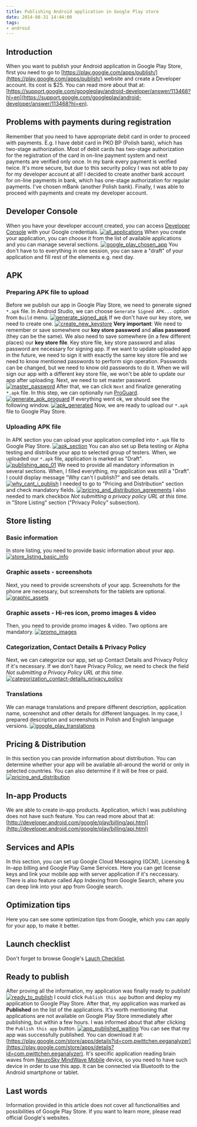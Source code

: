 ```yaml
---
title: Publishing Android application in Google Play store
date: 2014-08-31 14:44:00
tags:
- android
---
```


Introduction
------------

When you want to publish your Android application in Google Play Store, first you need to go to [https://play.google.com/apps/publish/](https://play.google.com/apps/publish/) website and create a Developer account. Its cost is $25. You can read more about that at: [https://support.google.com/googleplay/android-developer/answer/113468?hl=en](https://support.google.com/googleplay/android-developer/answer/113468?hl=en).

Problems with payments during registration
------------------------------------------

Remember that you need to have appropriate debit card in order to proceed with payments. E.g. I have debit card in PKO BP (Polish bank), which has two-stage authorization. Most of debit cards has two-stage authorization for the registration of the card in on-line payment system and next payments are verified only once. In my bank every payment is verified twice. It's more secure, but due to this security policy I was not able to pay for my developer account at all! I decided to create another bank account for on-line payments in bank, which has one-stage authorization for regular payments. I've chosen mBank (another Polish bank). Finally, I was able to proceed with payments and create my developer account.

Developer Console
-----------------

When you have your developer account created, you can access [Developer Console](https://play.google.com/apps/publish/) with your Google credentials. [![all_applications](/posts/2014/publishing-android-app-in-google-play/all_applications.png)](/posts/2014/publishing-android-app-in-google-play/all_applications.png) When you create your application, you can choose it from the list of available applications and you can manage several sections. [![google_play_chosen_app](/posts/2014/publishing-android-app-in-google-play/google_play_chosen_app.png)](/posts/2014/publishing-android-app-in-google-play/google_play_chosen_app.png) You don't have to to everything in one session, you can save a "draft" of your application and fill rest of the elements e.g. next day.

APK
---

### Preparing APK file to upload

Before we publish our app in Google Play Store, we need to generate signed `*.apk` file. In Android Studio, we can choose `Generate Signed APK...` option from `Build` menu. [![generate_signed_apk](/posts/2014/publishing-android-app-in-google-play/generate_signed_apk.png)](/posts/2014/publishing-android-app-in-google-play/generate_signed_apk.png) If we don't have our key store, we need to create one. [![create_new_keystore](/posts/2014/publishing-android-app-in-google-play/create_new_keystore.png)](/posts/2014/publishing-android-app-in-google-play/create_new_keystore.png) **Very important**: We need to remember or save somewhere our **key store password** and **alias password** (they can be the same). We also need to save somewhere (in a few different places) our **key store file**. Key store file, key store password and alias password are necessary for signing app. If we want to update uploaded app in the future, we need to sign it with exactly the same key store file and we need to know mentioned passwords to perform sign operation. Passwords can be changed, but we need to know old passwords to do it. When we will sign our app with a different key store file, we won't be able to update our app after uploading. Next, we need to set master password. [![master_password](/posts/2014/publishing-android-app-in-google-play/master_password.png)](/posts/2014/publishing-android-app-in-google-play/master_password.png) After that, we can click `Next` and finalize generating `*.apk` file. In this step, we can optionally run [ProGuard](http://proguard.sourceforge.net/). [![generate_apk_proguard](/posts/2014/publishing-android-app-in-google-play/generate_apk_proguard.png)](/posts/2014/publishing-android-app-in-google-play/generate_apk_proguard.png) If everything went ok, we should see the following window. [![apk_generated](/posts/2014/publishing-android-app-in-google-play/apk_generated.png)](/posts/2014/publishing-android-app-in-google-play/apk_generated.png) Now, we are ready to upload our `*.apk` file to Google Play Store.

### Uploading APK file

In APK section you can upload your application compiled into `*.apk` file to Google Play Store. [![apk_section](/posts/2014/publishing-android-app-in-google-play/apk_section.png)](/posts/2014/publishing-android-app-in-google-play/apk_section.png) You can also set up Beta testing or Alpha testing and distribute your app to selected group of testers. When, we uploaded our `*.apk` file, application is marked as "Draft". [![publishing_app_01](/posts/2014/publishing-android-app-in-google-play/publishing_app_01.png)](/posts/2014/publishing-android-app-in-google-play/publishing_app_01.png) We need to provide all mandatory information in several sections. When, I filled everything, my application was still a "Draft". I could display message "Why can't I publish?" and see details. [![why_cant_i_publish](/posts/2014/publishing-android-app-in-google-play/why_cant_i_publish.png)](/posts/2014/publishing-android-app-in-google-play/why_cant_i_publish.png) I needed to go to "Pricing and Distribution" section and check mandatory fields. [![pricing_and_distribution_agreements](/posts/2014/publishing-android-app-in-google-play/pricing_and_distribution_agreements.png)](/posts/2014/publishing-android-app-in-google-play/pricing_and_distribution_agreements.png) I also needed to mark checkbox _Not submitting a privacy policy URL at this time._ in "Store Listing" section ("Privacy Policy" subsection).

Store listing
-------------

### Basic information

In store listing, you need to provide basic information about your app. [![store_listing_basic_info](/posts/2014/publishing-android-app-in-google-play/store_listing_basic_info.png)](/posts/2014/publishing-android-app-in-google-play/store_listing_basic_info.png)

### Graphic assets - screenshots

Next, you need to provide screenshots of your app. Screenshots for the phone are necessary, but screenshots for the tablets are optional. [![graphic_assets](/posts/2014/publishing-android-app-in-google-play/graphic_assets.png)](/posts/2014/publishing-android-app-in-google-play/graphic_assets.png)

### Graphic assets - Hi-res icon, promo images & video

Then, you need to provide promo images & video. Two options are mandatory. [![promo_images](/posts/2014/publishing-android-app-in-google-play/promo_images.png)](/posts/2014/publishing-android-app-in-google-play/promo_images.png)

### Categorization, Contact Details & Privacy Policy

Next, we can categorize our app, set up Contact Details and Privacy Policy if it's necessary. If we don't have Privacy Policy, we need to check the field _Not submitting a Privacy Policy URL at this time_. [![categorization_contact-details_privacy_policy](/posts/2014/publishing-android-app-in-google-play/categorization_contact-details_privacy_policy.png)](/posts/2014/publishing-android-app-in-google-play/categorization_contact-details_privacy_policy.png)

### Translations

We can manage translations and prepare different description, application name, screenshot and other details for different languages. In my case, I prepared description and screenshots in Polish and English language versions. [![google_play_translations](/posts/2014/publishing-android-app-in-google-play/google_play_translations.png)](/posts/2014/publishing-android-app-in-google-play/google_play_translations.png)

Pricing & Distribution
----------------------

In this section you can provide information about distribution. You can determine whether your app will be available all-around the world or only in selected countries. You can also determine if it will be free or paid. [![pricing_and_distribution](/posts/2014/publishing-android-app-in-google-play/pricing_and_distribution.png)](/posts/2014/publishing-android-app-in-google-play/pricing_and_distribution.png)

In-app Products
---------------

We are able to create in-app products. Application, which I was publishing does not have such feature. You can read more about that at: [http://developer.android.com/google/play/billing/api.html](http://developer.android.com/google/play/billing/api.html)

Services and APIs
-----------------

In this section, you can set up Google Cloud Messaging (GCM), Licensing & In-app billing and Google Play Game Services. Here you can get license keys and link your mobile app with server application if it's neccessary. There is also feature called App Indexing from Google Search, where you can deep link into your app from Google search.

Optimization tips
-----------------

Here you can see some optimization tips from Google, which you can apply for your app, to make it better.

Launch checklist
----------------

Don't forget to browse Google's [Lauch Checklist](http://developer.android.com/distribute/tools/launch-checklist.html).

Ready to publish
----------------

After proving all the information, my application was finally ready to publish! [![ready_to_publish](/posts/2014/publishing-android-app-in-google-play/ready_to_publish.png)](/posts/2014/publishing-android-app-in-google-play/ready_to_publish.png) I could click `Publish this app` button and deploy my application to Google Play Store. After that, my application was marked as **Published** on the list of the applications. It's worth mentioning that applications are not available on Google Play Store immediately after publishing, but within a few hours. I was informed about that after clicking the `Publish this app` button. [![app_published_waiting](/posts/2014/publishing-android-app-in-google-play/app_published_waiting.png)](/posts/2014/publishing-android-app-in-google-play/app_published_waiting.png) You can see that my app was successfully published. You can download it at: [https://play.google.com/store/apps/details?id=com.pwittchen.eeganalyzer](https://play.google.com/store/apps/details?id=com.pwittchen.eeganalyzer). It's specific application reading brain waves from [NeuroSky MindWave Mobile](http://store.neurosky.com/products/brainwave-starter-kit) device, so you need to have such device in order to use this app. It can be connected via Bluetooth to the Android smartphone or tablet.

Last words
----------

Information provided in this article does not cover all functionalities and possibilities of Google Play Store. If you want to learn more, please read official Google's websites.
